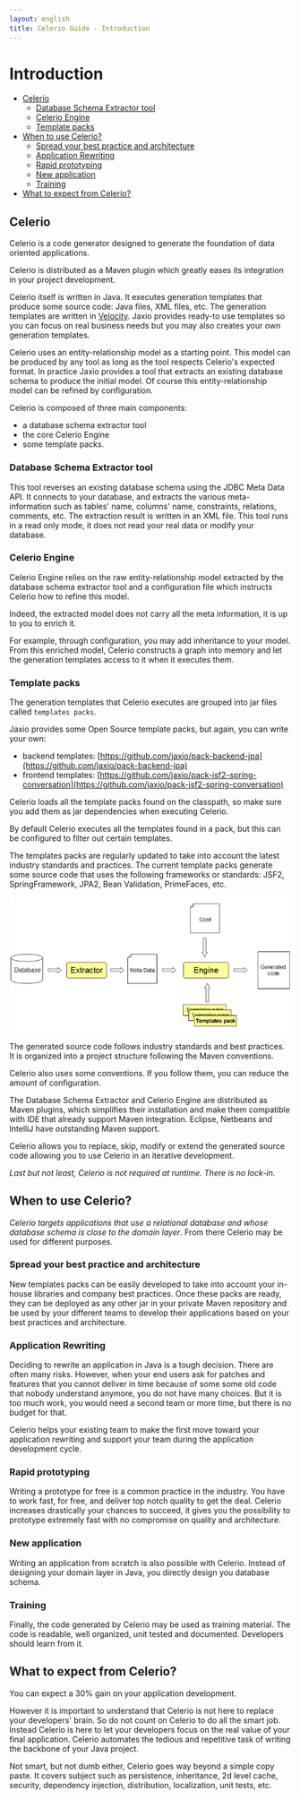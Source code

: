 ```yaml
---
layout: english
title: Celerio Guide - Introduction
---
```

Introduction
============

* [Celerio](#celerio)
    * [Database Schema Extractor tool](#celerio-db-schema-extractor)
    * [Celerio Engine](#celerio-engine)
    * [Template packs](#celerio-template-packs)
* [When to use Celerio?](#when-to-use-celerio)
    * [Spread your best practice and architecture](#spread-best-practice)
    * [Application Rewriting](#application-rewritting)
    * [Rapid prototyping](#rapid-prototyping)
    * [New application](#new-application)
    * [Training](#training)	
* [What to expect from Celerio?](#what-to-expect-from-celerio)

<a name="celerio"></a>
## Celerio

Celerio is a code generator designed to generate the foundation of data oriented applications.

Celerio is distributed as a Maven plugin which greatly eases its integration in your project development.

Celerio itself is written in Java. It executes generation templates that produce some source code:
Java files, XML files, etc. The generation templates are written in [Velocity](http://velocity.apache.org/).
Jaxio provides ready-to use templates so you can focus on real business needs but you may also creates
your own generation templates.

Celerio uses an entity-relationship model as a starting point. This model can be produced by any tool as long
as the tool respects Celerio's expected format. In practice Jaxio provides a tool that extracts an existing database
schema to produce the initial model. Of course this entity-relationship model can be refined by configuration.

Celerio is composed of three main components:

* a database schema extractor tool
* the core Celerio Engine
* some template packs.

<a name="celerio-db-schema-extractor"></a>
### Database Schema Extractor tool

This tool reverses an existing database schema using the JDBC Meta Data API. It connects to your database,
and extracts the various meta-information such as tables' name, columns' name, constraints, relations, comments, etc.
The extraction result is written in an XML file. This tool runs in a read only mode, it does not read your real
data or modify your database.

<a name="celerio-engine"></a>
### Celerio Engine

Celerio Engine relies on the raw entity-relationship model extracted by the database schema extractor tool and a
configuration file which instructs Celerio how to refine this model.

Indeed, the extracted model does not carry all the meta information, it is up to you to enrich it.

For example, through configuration, you may add inheritance to your model. From this enriched model, Celerio constructs
a graph into memory and let the generation templates access to it when it executes them.

<a name="celerio-template-packs"></a>
### Template packs

The generation templates that Celerio executes are grouped into jar files called `templates packs`.

Jaxio provides some Open Source template packs, but again, you can write your own:

* backend templates: [https://github.com/jaxio/pack-backend-jpa](https://github.com/jaxio/pack-backend-jpa)
* frontend templates: [https://github.com/jaxio/pack-jsf2-spring-conversation](https://github.com/jaxio/pack-jsf2-spring-conversation)

Celerio loads all the template packs found on the classpath, so make sure you add them as jar dependencies when
executing Celerio.

By default Celerio executes all the templates found in a pack, but this can be configured to filter out certain templates.

The templates packs are regularly updated to take into account the latest industry standards and practices.
The current template packs generate some source code that uses the following frameworks or
standards: JSF2, SpringFramework, JPA2, Bean Validation, PrimeFaces, etc.

![How Celerio works](images/celerio-phases.png)

The generated source code follows industry standards and best practices. It is organized into a project structure
following the Maven conventions.

Celerio also uses some conventions. If you follow them, you can reduce the amount of configuration.

The Database Schema Extractor and Celerio Engine are distributed as Maven plugins, which simplifies their installation
and make them compatible with IDE that already support Maven integration. Eclipse, Netbeans and IntelliJ have
outstanding Maven support.

Celerio allows you to replace, skip, modify or extend the generated source code allowing you to use Celerio in
an iterative development.

*Last but not least, Celerio is not required at runtime. There is no lock-in.*

<a name="when-to-use-celerio"></a>
## When to use Celerio?

*Celerio targets applications that use a relational database and whose database schema is close to the domain layer*.
From there Celerio may be used for different purposes.

<a name="spread-best-practice"></a>
### Spread your best practice and architecture

New templates packs can be easily developed to take into account your in-house libraries and company best practices.
Once these packs are ready, they can be deployed as any other jar in your private Maven repository and be used by your
different teams to develop their applications based on your best practices and architecture.

<a name="application-rewritting"></a>
### Application Rewriting

Deciding to rewrite an application in Java is a tough decision. There are often many risks. However, when your end
users ask for patches and features that you cannot deliver in time because of some some old code that nobody understand
anymore, you do not have many choices. But it is too much work, you would need a second team or more time, but there is
no budget for that.

Celerio helps your existing team to make the first move toward your application rewriting and support your team during
the application development cycle.

<a name="rapid-prototyping"></a>
### Rapid prototyping

Writing a prototype for free is a common practice in the industry. You have to work fast, for free, and deliver top
notch quality to get the deal. Celerio increases drastically your chances to succeed, it gives you the possibility to
prototype extremely fast with no compromise on quality and architecture.

<a name="new-application"></a>
### New application

Writing an application from scratch is also possible with Celerio. Instead of designing your domain layer in Java,
you directly design you database schema.

<a name="training"></a>
### Training

Finally, the code generated by Celerio may be used as training material. The code is readable, well organized, unit
tested and documented. Developers should learn from it.


<a name="what-to-expect-from-celerio"></a>
What to expect from Celerio?
----------------------------

You can expect a 30% gain on your application development.

However it is important to understand that Celerio is not here to replace your developers' brain. So do not count
on Celerio to do all the smart job. Instead Celerio is here to let your developers focus on the real value of your
final application. Celerio automates the tedious and repetitive task of writing the backbone of your Java project.

Not smart, but not dumb either, Celerio goes way beyond a simple copy paste. It covers subject such as persistence,
inheritance, 2d level cache, security, dependency injection, distribution, localization, unit tests, etc.
